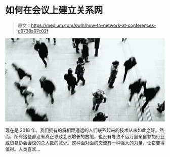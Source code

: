 # 如何在会议上建立关系网

> 原文：<https://medium.com/swlh/how-to-network-at-conferences-d9738a97c02f>

![](img/5136028097c23fc930201bd03fc3e379.png)

现在是 2018 年。我们拥有的将相距遥远的人们联系起来的技术从未如此之好。然而，所有这些都没有真正导致会议增长的放缓，也没有导致不远万里亲自参加行业或贸易协会会议的总人数的减少。这种面对面的交流有一种强大的力量，让它变得值得。人类喜欢…